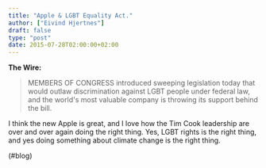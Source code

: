 ```yaml
---
title: "Apple & LGBT Equality Act."
author: ["Eivind Hjertnes"]
draft: false
type: "post"
date: 2015-07-28T02:00:00+02:00
---
```


**The Wire:**

> MEMBERS OF CONGRESS introduced sweeping legislation today that would
> outlaw discrimination against LGBT people under federal law, and the
> world's most valuable company is throwing its support behind the bill.

I think the new Apple is great, and I love how the Tim Cook leadership
are over and over again doing the right thing. Yes, LGBT rights is the
right thing, and yes doing something about climate change is the right
thing.

(#blog)
